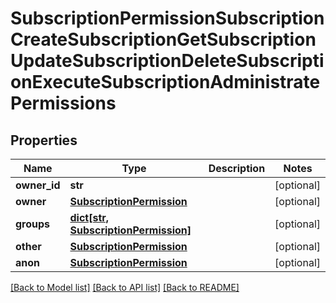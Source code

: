 # SubscriptionPermissionSubscriptionCreateSubscriptionGetSubscriptionUpdateSubscriptionDeleteSubscriptionExecuteSubscriptionAdministratePermissions


## Properties
Name | Type | Description | Notes
------------ | ------------- | ------------- | -------------
**owner_id** | **str** |  | [optional] 
**owner** | [**SubscriptionPermission**](SubscriptionPermission.md) |  | [optional] 
**groups** | [**dict[str, SubscriptionPermission]**](SubscriptionPermission.md) |  | [optional] 
**other** | [**SubscriptionPermission**](SubscriptionPermission.md) |  | [optional] 
**anon** | [**SubscriptionPermission**](SubscriptionPermission.md) |  | [optional] 

[[Back to Model list]](../README.md#documentation-for-models) [[Back to API list]](../README.md#documentation-for-api-endpoints) [[Back to README]](../README.md)


